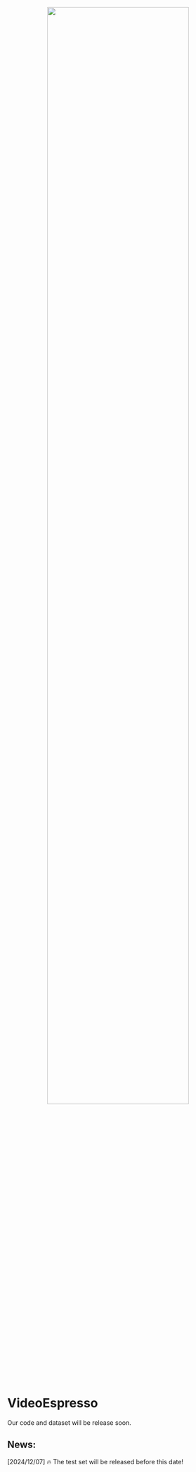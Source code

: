 <p align="center" width="100%">
<img src="https://i.postimg.cc/LXzVcgFP/Wechat-IMG197.jpg"  width="80%" height="80%">
</p>

# VideoEspresso
Our code and dataset will be release soon.
## News:
[2024/12/07] 🔥 The test set will be released before this date!
